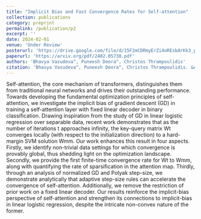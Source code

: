 ```yaml
---
title: "Implicit Bias and Fast Convergence Rates for Self-attention"
collection: publications
category: preprint
permalink: /publication/p2
excerpt: ''
date: 2024-02-01
venue: 'Under Review'
posterurl: 'https://drive.google.com/file/d/15F2mCDRmyErZi4oREsbArKk3_pjASmZ6/view?usp=share_link'
paperurl: 'https://arxiv.org/pdf/2402.05738.pdf'
authors: 'Bhavya Vasudeva^, Puneesh Deora^, Christos Thrampoulidis'
citation: 'Bhavya Vasudeva^, Puneesh Deora^, Christos Thrampoulidis. &quot;Implicit Bias and Fast Convergence Rates for Self-attention.&quot; <i>Under Review</i>.'
---
```


Self-attention, the core mechanism of transformers, distinguishes them from traditional neural networks and drives their outstanding performance. Towards developing the fundamental optimization principles of self-attention, we investigate the implicit bias of gradient descent (GD) in training a self-attention layer with fixed linear decoder in binary classification. Drawing inspiration from the study of GD in linear logistic regression over separable data, recent work demonstrates that as the number of iterations t approaches infinity, the key-query matrix Wt converges locally (with respect to the initialization direction) to a hard-margin SVM solution Wmm. Our work enhances this result in four aspects. Firstly, we identify non-trivial data settings for which convergence is provably global, thus shedding light on the optimization landscape. Secondly, we provide the first finite-time convergence rate for Wt to Wmm, along with quantifying the rate of sparsification in the attention map. Thirdly, through an analysis of normalized GD and Polyak step-size, we demonstrate analytically that adaptive step-size rules can accelerate the convergence of self-attention. Additionally, we remove the restriction of prior work on a fixed linear decoder. Our results reinforce the implicit-bias perspective of self-attention and strengthen its connections to implicit-bias in linear logistic regression, despite the intricate non-convex nature of the former.